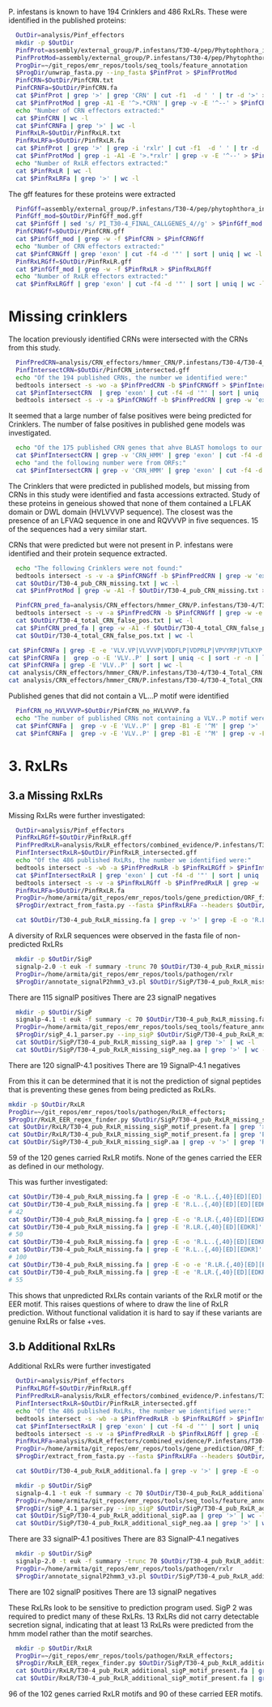 
P. infestans is known to have 194 Crinklers and 486 RxLRs. These were identified in the
published proteins:

```bash
  OutDir=analysis/Pinf_effectors
  mkdir -p $OutDir
  PinfProt=assembly/external_group/P.infestans/T30-4/pep/Phytophthora_infestans.ASM14294v1.26.pep.all.fa
  PinfProtMod=assembly/external_group/P.infestans/T30-4/pep/Phytophthora_infestans.ASM14294v1.26.pep.all_mod.fa
  ProgDir=~/git_repos/emr_repos/tools/seq_tools/feature_annotation
  $ProgDir/unwrap_fasta.py --inp_fasta $PinfProt > $PinfProtMod
  PinfCRN=$OutDir/PinfCRN.txt
  PinfCRNFa=$OutDir/PinfCRN.fa
  cat $PinfProt | grep '>' | grep 'CRN' | cut -f1  -d ' ' | tr -d '>' > $PinfCRN
  cat $PinfProtMod | grep -A1 -E '^>.*CRN' | grep -v -E '^--' > $PinfCRNFa
  echo "Number of CRN effectors extracted:"
  cat $PinfCRN | wc -l
  cat $PinfCRNFa | grep '>' | wc -l
  PinfRxLR=$OutDir/PinfRxLR.txt
  PinfRxLRFa=$OutDir/PinfRxLR.fa
  cat $PinfProt | grep '>' | grep -i 'rxlr' | cut -f1  -d ' ' | tr -d '>' > $PinfRxLR
  cat $PinfProtMod | grep -i -A1 -E '>.*rxlr' | grep -v -E '^--' > $PinfRxLRFa
  echo "Number of RxLR effectors extracted:"
  cat $PinfRxLR | wc -l
  cat $PinfRxLRFa | grep '>' | wc -l
```

The gff features for these proteins were extracted


```bash
  PinfGff=assembly/external_group/P.infestans/T30-4/pep/phytophthora_infestans_t30-4_1_transcripts.gtf
  PinfGff_mod=$OutDir/PinfGff_mod.gff
  cat $PinfGff | sed 's/ PI_T30-4_FINAL_CALLGENES_4//g' > $PinfGff_mod
  PinfCRNGff=$OutDir/PinfCRN.gff
  cat $PinfGff_mod | grep -w -f $PinfCRN > $PinfCRNGff
  echo "Number of CRN effectors extracted:"
  cat $PinfCRNGff | grep 'exon' | cut -f4 -d '"' | sort | uniq | wc -l
  PinfRxLRGff=$OutDir/PinfRxLR.gff
  cat $PinfGff_mod | grep -w -f $PinfRxLR > $PinfRxLRGff
  echo "Number of RxLR effectors extracted:"
  cat $PinfRxLRGff | grep 'exon' | cut -f4 -d '"' | sort | uniq | wc -l
```


# Missing crinklers

The location previously identified CRNs were intersected with the
CRNs from this study.

```bash
  PinfPredCRN=analysis/CRN_effectors/hmmer_CRN/P.infestans/T30-4/T30-4_Total_CRN.gff
  PinfIntersectCRN=$OutDir/PinfCRN_intersected.gff
  echo "Of the 194 published CRNs, the number we identified were:"
  bedtools intersect -s -wo -a $PinfPredCRN -b $PinfCRNGff > $PinfIntersectCRN
  cat $PinfIntersectCRN  | grep 'exon' | cut -f4 -d '"' | sort | uniq | wc -l
  bedtools intersect -s -v -a $PinfCRNGff -b $PinfPredCRN | grep -w 'exon' | cut -f9 | cut -f2 -d '"' | sort | uniq > $OutDir/T30-4_pub_CRN_missing.txt
```


It seemed that a large number of false positives were being predicted for
Crinklers. The number of false positives in published gene models was
investigated.

```bash
  echo "Of the 175 published CRN genes that ahve BLAST homologs to our CRNs, the following number were from published gene models:"
  cat $PinfIntersectCRN | grep -v 'CRN_HMM' | grep 'exon' | cut -f4 -d '"' | sort | uniq | wc -l
  echo "and the following number were from ORFs:"
  cat $PinfIntersectCRN | grep -v 'CRN_HMM' | grep 'exon' | cut -f4 -d '"' | sort | uniq | wc -l
```

The Crinklers that were predicted in published models, but missing from CRNs
in this study were identified and fasta accessions extracted.
Study of these proteins in geneious showed that none of them contained a LFLAK
domain or DWL domain (HVLVVVP sequence). The closest was the presence of an
LFVAQ sequence in one and RQVVVP in five sequences. 15 of the sequences had a
very similar start.

CRNs that were predicted but were not present in P. infestans were identified
and their protein sequence extracted.

```bash
  echo "The following Crinklers were not found:"
  bedtools intersect -s -v -a $PinfCRNGff -b $PinfPredCRN | grep -w 'exon' | cut -f9 | cut -f2 -d '"' > $OutDir/T30-4_pub_CRN_missing.txt
  cat $OutDir/T30-4_pub_CRN_missing.txt | wc -l
  cat $PinfProtMod | grep -w -A1 -f $OutDir/T30-4_pub_CRN_missing.txt > $OutDir/T30-4_pub_CRN_missing.fa

  PinfCRN_pred_fa=analysis/CRN_effectors/hmmer_CRN/P.infestans/T30-4/T30-4_Total_CRN.fa
  bedtools intersect -s -v -a $PinfPredCRN -b $PinfCRNGff | grep -w -e 'exon' -e 'transcript' | grep -v -E 'PI_T30-4_FINAL_CALLGENES_4.*transcript' | cut -f9 | sed -E 's/.*Parent=//g' | sed -E 's/.*Name=//g' | sort | uniq > $OutDir/T30-4_total_CRN_false_pos.txt
  cat $OutDir/T30-4_total_CRN_false_pos.txt | wc -l
  cat $PinfCRN_pred_fa | grep -w -A1 -f $OutDir/T30-4_total_CRN_false_pos.txt | grep -v -E '^--' > $OutDir/T30-4_total_CRN_false_pos.fa
  cat $OutDir/T30-4_total_CRN_false_pos.txt | wc -l
```





```bash
cat $PinfCRNFa | grep -E -e 'VLV.VP|VLVVVP|VDDFLP|VDPRLP|VPVYRP|VTLKYP|VLVELP|VCLDGP|VLVALP|VVDQTP|VEQLLP|VLVVAP|VKIGLP|VEGVGP|VDAVKP|VLVDCP|VKTKIP|VILGNP|VEGRGP' | wc -l
cat $PinfCRNFa |  grep -o -E 'VLV..P' | sort | uniq -c | sort -r -n | less
cat $PinfCRNFa | grep -E 'VLV..P' | sort | wc -l
cat analysis/CRN_effectors/hmmer_CRN/P.infestans/T30-4/T30-4_Total_CRN.fa | grep -o -E 'VLV..P' | sort | uniq -c | sort -r -n | less
cat analysis/CRN_effectors/hmmer_CRN/P.infestans/T30-4/T30-4_Total_CRN.fa | grep -E 'VLV..P' | sort | wc -l
```

Published genes that did not contain a VL...P motif were identified

```bash
  PinfCRN_no_HVLVVVP=$OutDir/PinfCRN_no_HVLVVVP.fa
  echo "The number of published CRNs not containing a VLV..P motif were:"
  cat $PinfCRNFa |  grep -v -E 'VLV..P' | grep -B1 -E '^M' | grep '>' | wc -l
  cat $PinfCRNFa |  grep -v -E 'VLV..P' | grep -B1 -E '^M' | grep -v -E '^--' > $PinfCRN_no_HVLVVVP
```


# 3. RxLRs

## 3.a Missing RxLRs

Missing RxLRs were further investigated:

```bash
  OutDir=analysis/Pinf_effectors
  PinfRxLRGff=$OutDir/PinfRxLR.gff
  PinfPredRxLR=analysis/RxLR_effectors/combined_evidence/P.infestans/T30-4/T30-4_Total_RxLR_EER_motif_hmm.gff
  PinfIntersectRxLR=$OutDir/PinfRxLR_intersected.gff
  echo "Of the 486 published RxLRs, the number we identified were:"
  bedtools intersect -s -wb -a $PinfPredRxLR -b $PinfRxLRGff > $PinfIntersectRxLR
  cat $PinfIntersectRxLR | grep 'exon' | cut -f4 -d '"' | sort | uniq | wc -l
  bedtools intersect -s -v -a $PinfRxLRGff -b $PinfPredRxLR | grep -w 'exon' | cut -f9 | cut -f4 -d '"' | sort | uniq > $OutDir/T30-4_pub_RxLR_missing.txt
  PinfRxLRFa=$OutDir/PinfRxLR.fa
  ProgDir=/home/armita/git_repos/emr_repos/tools/gene_prediction/ORF_finder
  $ProgDir/extract_from_fasta.py --fasta $PinfRxLRFa --headers $OutDir/T30-4_pub_RxLR_missing.txt > $OutDir/T30-4_pub_RxLR_missing.fa

  cat $OutDir/T30-4_pub_RxLR_missing.fa | grep -v '>' | grep -E -o 'R.L.' | sort | uniq -c | sort -n -r
```

A diversity of RxLR sequences were observed in the fasta file of non-predicted
RxLRs

```bash
  mkdir -p $OutDir/SigP
  signalp-2.0 -t euk -f summary -trunc 70 $OutDir/T30-4_pub_RxLR_missing.fa > $OutDir/SigP/T30-4_pub_RxLR_missing_sigP.txt
  ProgDir=/home/armita/git_repos/emr_repos/tools/pathogen/rxlr
  $ProgDir/annotate_signalP2hmm3_v3.pl $OutDir/SigP/T30-4_pub_RxLR_missing_sigP.txt $OutDir/SigP/T30-4_pub_RxLR_missing_sigP.tab $OutDir/SigP/T30-4_pub_RxLR_missing_sigP.aa $OutDir/SigP/T30-4_pub_RxLR_missing_sigP_neg.aa $OutDir/T30-4_pub_RxLR_missing.fa
```
There are 115 signalP positives
There are 23 signalP negatives

```bash
  mkdir -p $OutDir/SigP
  signalp-4.1 -t euk -f summary -c 70 $OutDir/T30-4_pub_RxLR_missing.fa > $OutDir/SigP/T30-4_pub_RxLR_missing_sigP.txt
  ProgDir=/home/armita/git_repos/emr_repos/tools/seq_tools/feature_annotation/signal_peptides
  $ProgDir/sigP_4.1_parser.py --inp_sigP $OutDir/SigP/T30-4_pub_RxLR_missing_sigP.txt   --out_tab $OutDir/SigP/T30-4_pub_RxLR_missing_sigP.tab --out_fasta $OutDir/SigP/T30-4_pub_RxLR_missing_sigP.aa --out_neg $OutDir/SigP/T30-4_pub_RxLR_missing_sigP_neg.aa --inp_fasta $OutDir/T30-4_pub_RxLR_missing.fa
  cat $OutDir/SigP/T30-4_pub_RxLR_missing_sigP.aa | grep '>' | wc -l
  cat $OutDir/SigP/T30-4_pub_RxLR_missing_sigP_neg.aa | grep '>' | wc -l
```

There are 120 signalP-4.1 positives
There are 19 SignalP-4.1 negatives

From this it can be determined that it is not the prediction of signal peptides
that is preventing these genes from being predicted as RxLRs.

```bash
mkdir -p $OutDir/RxLR
ProgDir=~/git_repos/emr_repos/tools/pathogen/RxLR_effectors;
$ProgDir/RxLR_EER_regex_finder.py $OutDir/SigP/T30-4_pub_RxLR_missing_sigP.aa > $OutDir/RxLR/T30-4_pub_RxLR_missing_sigP_motif_present.fa
cat $OutDir/RxLR/T30-4_pub_RxLR_missing_sigP_motif_present.fa | grep '>' | wc -l
cat $OutDir/RxLR/T30-4_pub_RxLR_missing_sigP_motif_present.fa | grep 'EER_motif_start' | wc -l
cat $OutDir/SigP/T30-4_pub_RxLR_missing_sigP.aa | grep -v '>' | grep 'R.L.' | grep -v 'R.LR' | wc -l
```

59 of the 120 genes carried RxLR motifs. None of the genes carried the EER as
defined in our methology.

This was further investigated:
```bash
cat $OutDir/T30-4_pub_RxLR_missing.fa | grep -E -o 'R.L..{,40}[ED][ED][EDKR]' | less
cat $OutDir/T30-4_pub_RxLR_missing.fa | grep -E 'R.L..{,40}[ED][ED][EDKR]' | wc -l
# 42
cat $OutDir/T30-4_pub_RxLR_missing.fa | grep -E -o 'R.LR.{,40}[ED][EDKR]' | less
cat $OutDir/T30-4_pub_RxLR_missing.fa | grep -E 'R.LR.{,40}[ED][EDKR]' | wc -l
# 50
cat $OutDir/T30-4_pub_RxLR_missing.fa | grep -E -o 'R.L..{,40}[ED][EDKR]' | less
cat $OutDir/T30-4_pub_RxLR_missing.fa | grep -E 'R.L..{,40}[ED][EDKR]' | wc -l
# 100
cat $OutDir/T30-4_pub_RxLR_missing.fa | grep -E -o -e 'R.LR.{,40}[ED][EDKR]' -e 'R.L..{,40}[ED][ED][ED][KR]' | less
cat $OutDir/T30-4_pub_RxLR_missing.fa | grep -E -e 'R.LR.{,40}[ED][EDKR]' -e 'R.L..{,40}[ED][ED][ED][KR]' | wc -l
# 55
```

This shows that unpredicted RxLRs contain variants of the RxLR motif or the EER
motif. This raises questions of where to draw the line of RxLR prediction.
Without functional validation it is hard to say if these variants are genuine
RxLRs or false +ves.


## 3.b Additional RxLRs

Additional RxLRs were further investigated

```bash
  OutDir=analysis/Pinf_effectors
  PinfRxLRGff=$OutDir/PinfRxLR.gff
  PinfPredRxLR=analysis/RxLR_effectors/combined_evidence/P.infestans/T30-4/T30-4_Total_RxLR_EER_motif_hmm.gff
  PinfIntersectRxLR=$OutDir/PinfRxLR_intersected.gff
  echo "Of the 486 published RxLRs, the number we identified were:"
  bedtools intersect -s -wb -a $PinfPredRxLR -b $PinfRxLRGff > $PinfIntersectRxLR
  cat $PinfIntersectRxLR | grep 'exon' | cut -f4 -d '"' | sort | uniq | wc -l
  bedtools intersect -s -v -a $PinfPredRxLR -b $PinfRxLRGff | grep -E -e "PI_T30-4_FINAL_CALLGENES_4.exon" -e 'RxLR_EER_combined.transcript' | cut -f9 | cut -f2,3 -d ';' | rev | cut -f1 -d '=' | rev | sort | uniq > $OutDir/T30-4_pub_RxLR_additional.txt
  PinfRxLRFa=analysis/RxLR_effectors/combined_evidence/P.infestans/T30-4/T30-4_Total_RxLR_EER_motif_hmm_headers.fa
  ProgDir=/home/armita/git_repos/emr_repos/tools/gene_prediction/ORF_finder
  $ProgDir/extract_from_fasta.py --fasta $PinfRxLRFa --headers $OutDir/T30-4_pub_RxLR_additional.txt > $OutDir/T30-4_pub_RxLR_additional.fa

  cat $OutDir/T30-4_pub_RxLR_additional.fa | grep -v '>' | grep -E -o 'R.L.' | sort | uniq -c | sort -n -r
```

```bash
  mkdir -p $OutDir/SigP
  signalp-4.1 -t euk -f summary -c 70 $OutDir/T30-4_pub_RxLR_additional.fa > $OutDir/SigP/T30-4_pub_RxLR_additional_sigP.txt
  ProgDir=/home/armita/git_repos/emr_repos/tools/seq_tools/feature_annotation/signal_peptides
  $ProgDir/sigP_4.1_parser.py --inp_sigP $OutDir/SigP/T30-4_pub_RxLR_additional_sigP.txt   --out_tab $OutDir/SigP/T30-4_pub_RxLR_additional_sigP.tab --out_fasta $OutDir/SigP/T30-4_pub_RxLR_additional_sigP.aa --out_neg $OutDir/SigP/T30-4_pub_RxLR_additional_sigP_neg.aa --inp_fasta $OutDir/T30-4_pub_RxLR_additional.fa
  cat $OutDir/SigP/T30-4_pub_RxLR_additional_sigP.aa | grep '>' | wc -l
  cat $OutDir/SigP/T30-4_pub_RxLR_additional_sigP_neg.aa | grep '>' | wc -l
```

There are 33 signalP-4.1 positives
There are 83 SignalP-4.1 negatives

```bash
  mkdir -p $OutDir/SigP
  signalp-2.0 -t euk -f summary -trunc 70 $OutDir/T30-4_pub_RxLR_additional.fa > $OutDir/SigP/T30-4_pub_RxLR_additional_sigP.txt
  ProgDir=/home/armita/git_repos/emr_repos/tools/pathogen/rxlr
  $ProgDir/annotate_signalP2hmm3_v3.pl $OutDir/SigP/T30-4_pub_RxLR_additional_sigP.txt $OutDir/SigP/T30-4_pub_RxLR_additional_sigP.tab $OutDir/SigP/T30-4_pub_RxLR_additional_sigP.aa $OutDir/SigP/T30-4_pub_RxLR_additional_sigP_neg.aa $OutDir/T30-4_pub_RxLR_additional.fa
```

There are 102 signalP positives
There are 13 signalP negatives

These RxLRs look to be sensitive to prediction program used. SigP 2 was required
to predict many of these RxLRs. 13 RxLRs did not carry detectable secretion
signal, indicating that at least 13 RxLRs were predicted from the hmm model
rather than the motif searches.

```bash
  mkdir -p $OutDir/RxLR
  ProgDir=~/git_repos/emr_repos/tools/pathogen/RxLR_effectors;
  $ProgDir/RxLR_EER_regex_finder.py $OutDir/SigP/T30-4_pub_RxLR_additional_sigP.aa > $OutDir/RxLR/T30-4_pub_RxLR_additional_sigP_motif_present.fa
  cat $OutDir/RxLR/T30-4_pub_RxLR_additional_sigP_motif_present.fa | grep '>' | wc -l
  cat $OutDir/RxLR/T30-4_pub_RxLR_additional_sigP_motif_present.fa | grep 'EER_motif_start' | wc -l
```

96 of the 102 genes carried RxLR motifs and 90 of these carried EER motifs.


<!--

A hmm model was built for the DWL domain of Phytophthora crinklers.

The DWL domain sequences published by Haas et 2009 was used to create the model.
An alignment was made using MAFFT in geneious and exported as a fasta.

This was converted to stockholm format using the wesite:
http://sequenceconversion.bugaco.com/converter/biology/sequences/fasta_to_stockholm.php


```bash
  DWL_Align=/home/armita/git_repos/emr_repos/tools/pathogen/crinkler/Haas_et_al_2009_hmm/C-domain/DWL.stockholm
  hmmbuild -n DWL_ex_Haas_2009 --amino DWL_ex_Haas_2009.hmm $DWL_Align
```


```bash

hmmsearch -T0 DWL_ex_Haas_2009.hmm analysis/CRN_effectors/hmmer_CRN/P.infestans/T30-4/T30-4_Total_CRN.fa > tmp_Pinf_CRN_DWL.txt
cat tmp_Pinf_CRN_DWL.txt | grep 'Initial search space'
cat tmp_Pinf_CRN_DWL.txt | grep 'number of targets reported over threshold'
ProgDir=/home/armita/git_repos/emr_repos/scripts/phytophthora/pathogen/hmmer
$ProgDir/hmmer2fasta.pl tmp_Pinf_CRN_DWL.txt analysis/CRN_effectors/hmmer_CRN/P.infestans/T30-4/T30-4_Total_CRN.fa > tmp_Pinf_CRN_DWL.fa

hmmsearch -T0 DWL_ex_Haas_2009.hmm analysis/CRN_effectors/hmmer_CRN/P.capsici/LT1534/LT1534_Total_CRN.fa > tmp_Pcap_CRN_DWL.txt
cat tmp_Pcap_CRN_DWL.txt | grep 'Initial search space'
cat tmp_Pcap_CRN_DWL.txt | grep 'number of targets reported over threshold'
ProgDir=/home/armita/git_repos/emr_repos/scripts/phytophthora/pathogen/hmmer
$ProgDir/hmmer2fasta.pl tmp_Pcap_CRN_DWL.txt analysis/CRN_effectors/hmmer_CRN/P.capsici/LT1534/LT1534_Total_CRN.fa > tmp_Pcap_CRN_DWL.fa

``` -->

